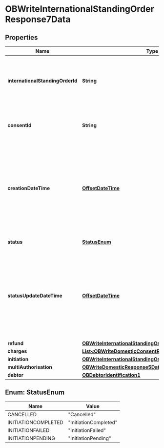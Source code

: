 # OBWriteInternationalStandingOrderResponse7Data

## Properties
Name | Type | Description | Notes
------------ | ------------- | ------------- | -------------
**internationalStandingOrderId** | **String** | OB: Unique identification as assigned by the ASPSP to uniquely identify the international standing order resource. | 
**consentId** | **String** | OB: Unique identification as assigned by the ASPSP to uniquely identify the consent resource. | 
**creationDateTime** | [**OffsetDateTime**](OffsetDateTime.md) | Date and time at which the resource was created.All dates in the JSON payloads are represented in ISO 8601 date-time format.  All date-time fields in responses must include the timezone. An example is below: 2017-04-05T10:43:07+00:00 | 
**status** | [**StatusEnum**](#StatusEnum) | Specifies the status of resource in code form. | 
**statusUpdateDateTime** | [**OffsetDateTime**](OffsetDateTime.md) | Date and time at which the resource status was updated.All dates in the JSON payloads are represented in ISO 8601 date-time format.  All date-time fields in responses must include the timezone. An example is below: 2017-04-05T10:43:07+00:00 | 
**refund** | [**OBWriteInternationalStandingOrderResponse7DataRefund**](OBWriteInternationalStandingOrderResponse7DataRefund.md) |  |  [optional]
**charges** | [**List&lt;OBWriteDomesticConsentResponse5DataCharges&gt;**](OBWriteDomesticConsentResponse5DataCharges.md) |  |  [optional]
**initiation** | [**OBWriteInternationalStandingOrder4DataInitiation**](OBWriteInternationalStandingOrder4DataInitiation.md) |  | 
**multiAuthorisation** | [**OBWriteDomesticResponse5DataMultiAuthorisation**](OBWriteDomesticResponse5DataMultiAuthorisation.md) |  |  [optional]
**debtor** | [**OBDebtorIdentification1**](OBDebtorIdentification1.md) |  |  [optional]

<a name="StatusEnum"></a>
## Enum: StatusEnum
Name | Value
---- | -----
CANCELLED | &quot;Cancelled&quot;
INITIATIONCOMPLETED | &quot;InitiationCompleted&quot;
INITIATIONFAILED | &quot;InitiationFailed&quot;
INITIATIONPENDING | &quot;InitiationPending&quot;
